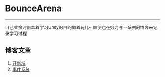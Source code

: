 # BounceArena

---

自己业余时间本着学习Unity的目的做着玩儿~
顺便也在努力写一系列的博客来记录学习过程

## 博客文章
1. [开新坑](http://inspoy.cc/wordpress/index.php/133.html)
2. [事件系统](http://inspoy.cc/wordpress/index.php/135.html)